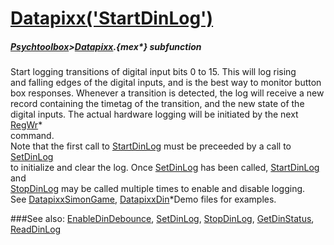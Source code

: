 # [Datapixx('StartDinLog')](Datapixx-StartDinLog) 
##### [Psychtoolbox](Psychtoolbox)>[Datapixx](Datapixx).{mex*} subfunction


Start logging transitions of digital input bits 0 to 15. This will log rising  
and falling edges of the digital inputs, and is the best way to monitor button  
box responses. Whenever a transition is detected, the log will receive a new  
record containing the timetag of the transition, and the new state of the  
digital inputs. The actual hardware logging will be initiated by the next [RegWr](RegWr)\*  
command.  
Note that the first call to [StartDinLog](StartDinLog) must be preceeded by a call to [SetDinLog](SetDinLog)  
to initialize and clear the log. Once [SetDinLog](SetDinLog) has been called, [StartDinLog](StartDinLog) and  
[StopDinLog](StopDinLog) may be called multiple times to enable and disable logging.  
See [DatapixxSimonGame](DatapixxSimonGame), [DatapixxDin](DatapixxDin)\*Demo files for examples.  
  


###See also:
[EnableDinDebounce](Datapixx-EnableDinDebounce), [SetDinLog](Datapixx-SetDinLog), [StopDinLog](Datapixx-StopDinLog), [GetDinStatus](Datapixx-GetDinStatus), [ReadDinLog](Datapixx-ReadDinLog)
